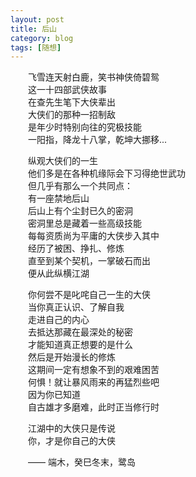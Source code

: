 ```yaml
---
layout: post  
title: 后山  
category: blog  
tags: [随想]  
---
```

&emsp;&emsp;飞雪连天射白鹿，笑书神侠倚碧鸳  
&emsp;&emsp;这一十四部武侠故事  
&emsp;&emsp;在查先生笔下大侠辈出  
&emsp;&emsp;大侠们的那种一招制敌  
&emsp;&emsp;是年少时特别向往的究极技能  
&emsp;&emsp;一阳指，降龙十八掌，乾坤大挪移...  

&emsp;&emsp;纵观大侠们的一生  
&emsp;&emsp;他们多是在各种机缘际会下习得绝世武功  
&emsp;&emsp;但几乎有那么一个共同点：  
&emsp;&emsp;有一座禁地后山  
&emsp;&emsp;后山上有个尘封已久的密洞  
&emsp;&emsp;密洞里总是藏着一些高级技能  
&emsp;&emsp;每每资质尚为平庸的大侠步入其中  
&emsp;&emsp;经历了被困、挣扎、修炼  
&emsp;&emsp;直至到某个契机，一掌破石而出  
&emsp;&emsp;便从此纵横江湖  

&emsp;&emsp;你何尝不是叱咤自己一生的大侠  
&emsp;&emsp;当你真正认识、了解自我  
&emsp;&emsp;走进自己的内心  
&emsp;&emsp;去抵达那藏在最深处的秘密  
&emsp;&emsp;才能知道真正想要的是什么  
&emsp;&emsp;然后是开始漫长的修炼  
&emsp;&emsp;这期间一定有想象不到的艰难困苦  
&emsp;&emsp;何惧！就让暴风雨来的再猛烈些吧  
&emsp;&emsp;因为你已知道  
&emsp;&emsp;自古雄才多磨难，此时正当修行时  

&emsp;&emsp;江湖中的大侠只是传说  
&emsp;&emsp;你，才是你自己的大侠  

&emsp;&emsp;—— 端木，癸巳冬末，鹭岛